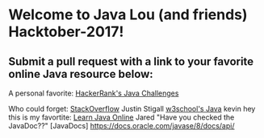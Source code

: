 # Welcome to Java Lou (and friends) Hacktober-2017!


## Submit a  pull request with a link to your favorite online Java resource below:

A personal favorite: [HackerRank's Java Challenges](https://www.hackerrank.com/domains/java/java-introduction)

Who could forget: [StackOverflow](stackoverflow.com)
Justin Stigall [w3school's Java](https://www.w3schools.in/java-tutorial/)
kevin hey this is my favortite: [Learn Java Online](http://www.learnjavaonline.org/)
Jared "Have you checked the JavaDoc??" [JavaDocs] https://docs.oracle.com/javase/8/docs/api/
